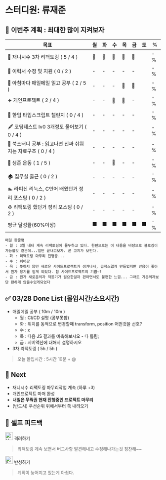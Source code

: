 # 스터디원: 류재준

## 🚀 이번주 계획 : 최대한 많이 지켜보자

| 목표                            | 월   | 화   | 수   | 목   | 금   | 토   | %   |
| ------------------------------- | --- | --- | --- | --- | --- | --- | --- |
| 🚗 재니시수 3차 리팩토링 ( 5 / 4 ) |🌠|🌠|🌠|🌠|🌠|| -% |
| 🏃 이력서 수정 및 지원 ( 0 / 2 ) |-|-|-|-|-|| -% |
| 📰 아침마다 매일메일 읽고 공부 ( 2 / 5 ) |-|-|-|🌠|🌠|| -% |
| ✈️ 개인프로젝트 ( 2 / 4 ) |-|-|🌠|🌠|-|| -% |
| 📌 한입 타입스크립트 챌린지 ( 0 / 4 ) |-|-|-|-|-|| -% |
| 🖋️ 코딩테스트 lv0 3개정도 풀어보기 ( 0 / 4 ) |-|-|-|-|-|| -% |
| 📖 북스터디 공부 : 읽고나면 진짜 쉬워지는 자료구조 ( 0 / 4 ) |-|-|-|-|-|| -% |
| 💪 생존 운동 ( 1 / 5 )               |-|-|🌠|-|-|| -% |
| 🏠 집무실 출근 ( 0 / 2 ) |-|-|-|-|-|| -% |
| 🏊 라피신 리눅스, C언어 배웠던거 정리 포스팅 ( 0 / 2 ) |-|-|-|-|-|| -% |
| ♻️ 리팩토링 했던거 정리 포스팅 ( 0 / 2 ) |-|-|-|-|-|| -%  |
| 평균 달성률(60%이상)      |⬛|⬛|⬛|⬛|⬛|⬛|  -% |


```text
매일 한줄평
- 월 : 3일 내내 계속 리팩토링에 몰두하고 있다. 한편으로는 이 내용을 바탕으로 블로깅이 가능할것 같은데...일단 끝내고보자. 곧 고지가 보인다.
- 화 : 리팩토링 마무리 진행중...
- 수 : 쉬어감
- 목 : 뜻하지 않던 새로운 사이드프로젝트가 생겨나서, 급작스럽게 만들었지만 반응이 좋아서 뭔가 용기를 얻게 되었다. 참 사이드프로젝트의 기쁨~?
- 금 : 뭔가 새로운의자 적응기가 필요한걸까 편하면서도 불편한 느낌... 그래도 기존의자보단 편하게 앉을수있게되었다
```

## ✅ 03/28 Done List (몰입시간/소요시간) 
- 매일메일 공부 ( 10m / 10m )
  - 월 : CI/CD 설명 (공부못함)
  - 화 : 위치를 동적으로 변경할때 transform, position 어떤것을 선호?
  - 수 : x
  - 목 : 다음 JS 결과를 예측해보시오 - 다 틀림;
  - 금 : 서버액션에 대해서 설명하시오
- 3차 리팩토링 ( 5h / 5h )
> 오늘 몰입시간 : 5시간 10분 + @

## 🌱 Next
- 재니시수 리팩토링 마무리작업 계속 (하루 +3)
- 개인프로젝트 마저 완성
- **내일은 무줙권 현재 진행중인 프로젝트 마무리**
- (반드시) 우선순위 위에서부터 쭉 내려오기

## 🎉 셀프 피드백

<img src="https://raw.githubusercontent.com/Tarikul-Islam-Anik/Animated-Fluent-Emojis/master/Emojis/Smilies/Hugging%20Face.png" alt="Hugging Face" width="25" height="25"> 격려하기</img>

> 리팩토링 계속 보면서 버그사항 발견해내고 수정해나가는것 칭찬해~~

<img src="https://raw.githubusercontent.com/Tarikul-Islam-Anik/Animated-Fluent-Emojis/master/Emojis/Smilies/Face%20with%20Monocle.png" alt="Face with Monocle" width="25" height="25"> 반성하기</img>

> 계획이 늦어지고 있는게 아쉽다.
